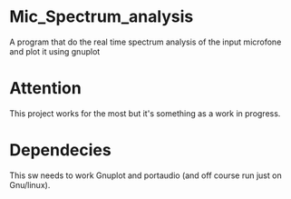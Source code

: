# Mic_Spectrum_analysis
A program that do the real time spectrum analysis of the input microfone and plot it using gnuplot

# Attention
This project works for the most but it's something as a work in progress.

# Dependecies
This sw needs to work Gnuplot and portaudio (and off course run just on Gnu/linux).
